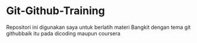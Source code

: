 # Git-Github-Training
Repositori ini digunakan saya untuk berlatih materi Bangkit dengan tema git githubbaik itu pada dicoding maupun coursera
